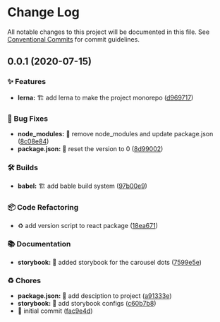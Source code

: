 # Change Log

All notable changes to this project will be documented in this file. See
[Conventional Commits](https://conventionalcommits.org) for commit guidelines.

## 0.0.1 (2020-07-15)

### ✨ Features

- **lerna:** :building_construction: add lerna to make the project monorepo
  ([d969717](https://github.com/timelessco/smooth-carousel-dots/commit/d969717c409e41b5edee85354234b764deb588b2))

### 🐛 Bug Fixes

- **node_modules:** :bug: remove node_modules and update package.json
  ([8c08e84](https://github.com/timelessco/smooth-carousel-dots/commit/8c08e844fe5bd91d10f8c6c0b9f56ada9c9656f9))
- **package.json:** :bug: reset the version to 0
  ([8d99002](https://github.com/timelessco/smooth-carousel-dots/commit/8d990025030ceb637544a56e9cdc331cc1686863))

### 🛠 Builds

- **babel:** :building_construction: add bable build system
  ([97b00e9](https://github.com/timelessco/smooth-carousel-dots/commit/97b00e91f2d1b1b7c0bd1b52b33a56a7df9a9af8))

### 📦 Code Refactoring

- :recycle: add version script to react package
  ([18ea671](https://github.com/timelessco/smooth-carousel-dots/commit/18ea6719bf0a49964a23463f93d9c476c5eaefaa))

### 📚 Documentation

- **storybook:** :pencil: added storybook for the carousel dots
  ([7599e5e](https://github.com/timelessco/smooth-carousel-dots/commit/7599e5eb5ed35d0ea41e1be1cfdcd2f9e0ca2d90))

### ♻️ Chores

- **package.json:** :art: add desciption to project
  ([a91333e](https://github.com/timelessco/smooth-carousel-dots/commit/a91333ed8359cbb961e3c3307a18fe435cf54a70))
- **storybook:** :wrench: add storybook configs
  ([c60b7b8](https://github.com/timelessco/smooth-carousel-dots/commit/c60b7b8b599e40907043f5ec96baad7b3e325a65))
- :tada: initial commit
  ([fac9e4d](https://github.com/timelessco/smooth-carousel-dots/commit/fac9e4d9935d17d76f40b413e047b309bc2e7ac4))
